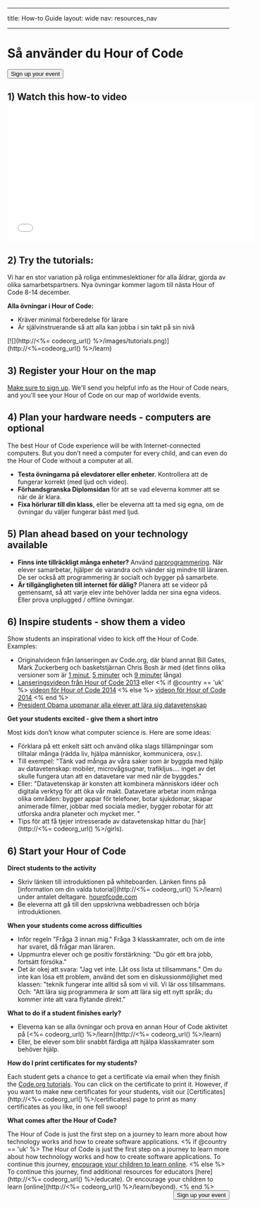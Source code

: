 * * *

title: How-to Guide layout: wide nav: resources_nav

* * *

<div class="row">
  <h1 class="col-sm-6">
    Så använder du Hour of Code
  </h1>
  
  <div class="col-sm-6 button-container centered">
    <a href="<%= hoc_uri('/#join') %>"><button class="signup-button">Sign up your event</button></a>
  </div>
</div>

## 1) Watch this how-to video <iframe width="560" height="315" src="//www.youtube.com/embed/tQeSke4hIds" frameborder="0" allowfullscreen></iframe>
## 2) Try the tutorials:

Vi har en stor variation på roliga entimmeslektioner för alla åldrar, gjorda av olika samarbetspartners. Nya övningar kommer lagom till nästa Hour of Code 8-14 december. 

**Alla övningar i Hour of Code:**

  * Kräver minimal förberedelse för lärare
  * Är självinstruerande så att alla kan jobba i sin takt på sin nivå

[![](http://<%= codeorg_url() %>/images/tutorials.png)](http://<%=codeorg_url() %>/learn)

## 3) Register your Hour on the map

[Make sure to sign up](<%= hoc_uri('/') %>). We'll send you helpful info as the Hour of Code nears, and you'll see your Hour of Code on our map of worldwide events.

## 4) Plan your hardware needs - computers are optional

The best Hour of Code experience will be with Internet-connected computers. But you don’t need a computer for every child, and can even do the Hour of Code without a computer at all.

  * **Testa övningarna på elevdatorer eller enheter.** Kontrollera att de fungerar korrekt (med ljud och video).
  * **Förhandsgranska Diplomsidan** för att se vad eleverna kommer att se när de är klara. 
  * **Fixa hörlurar till din klass**, eller be eleverna att ta med sig egna, om de övningar du väljer fungerar bäst med ljud.

## 5) Plan ahead based on your technology available

  * **Finns inte tillräckligt många enheter?** Använd [parprogrammering](http://www.ncwit.org/resources/pair-programming-box-power-collaborative-learning). När elever samarbetar, hjälper de varandra och vänder sig mindre till läraren. De ser också att programmering är socialt och bygger på samarbete.
  * **Är tillgängligheten till internet för dålig?** Planera att se videor på gemensamt, så att varje elev inte behöver ladda ner sina egna videos. Eller prova unplugged / offline övningar.

## 6) Inspire students - show them a video

Show students an inspirational video to kick off the Hour of Code. Examples:

  * Originalvideon från lanseringen av Code.org, där bland annat Bill Gates, Mark Zuckerberg och basketstjärnan Chris Bosh är med (det finns olika versioner som är [1 minut](https://www.youtube.com/watch?v=qYZF6oIZtfc), [5 minuter](https://www.youtube.com/watch?v=nKIu9yen5nc) och [9 minuter](https://www.youtube.com/watch?v=dU1xS07N-FA) långa)
  * [Lanseringsvideon från Hour of Code 2013](https://www.youtube.com/watch?v=FC5FbmsH4fw) eller <% if @country == 'uk' %> [videon för Hour of Code 2014](https://www.youtube.com/watch?v=96B5-JGA9EQ) <% else %> [videon för Hour of Code 2014](https://www.youtube.com/watch?v=rH7AjDMz_dc&index=2&list=PLzdnOPI1iJNe1WmdkMG-Ca8cLQpdEAL7Q) <% end %>
  * [President Obama uppmanar alla elever att lära sig datavetenskap](https://www.youtube.com/watch?v=6XvmhE1J9PY)

**Get your students excited - give them a short intro**

Most kids don’t know what computer science is. Here are some ideas:

  * Förklara på ett enkelt sätt och använd olika slags tillämpningar som tilltalar många (rädda liv, hjälpa människor, kommunicera, osv.).
  * Till exempel: "Tänk vad många av våra saker som är byggda med hjälp av datavetenskap: mobiler, microvågsugnar, trafikljus.... inget av det skulle fungera utan att en datavetare var med när de byggdes."
  * Eller: "Datavetenskap är konsten att kombinera människors idéer och digitala verktyg för att öka vår makt. Datavetare arbetar inom många olika områden: bygger appar för telefoner, botar sjukdomar, skapar animerade filmer, jobbar med sociala medier, bygger robotar för att utforska andra planeter och mycket mer. "
  * Tips för att få tjejer intresserade av datavetenskap hittar du [här](http://<%= codeorg_url() %>/girls). 

## 6) Start your Hour of Code

**Direct students to the activity**

  * Skriv länken till introduktionen på whiteboarden. Länken finns på [information om din valda tutorial](http://<%= codeorg_url() %>/learn) under antalet deltagare. [hourofcode.com](http://hourofcode.com/co)
  * Be eleverna att gå till den uppskrivna webbadressen och börja introduktionen.

**When your students come across difficulties**

  * Inför regeln "Fråga 3 innan mig." Fråga 3 klasskamrater, och om de inte har svaret, då frågar man läraren.
  * Uppmuntra elever och ge positiv förstärkning: "Du gör ett bra jobb, fortsätt försöka."
  * Det är okej att svara: "Jag vet inte. Låt oss lista ut tillsammans." Om du inte kan lösa ett problem, använd det som en diskussionmöjlighet med klassen: "teknik fungerar inte alltid så som vi vill. Vi lär oss tillsammans. Och: "Att lära sig programmera är som att lära sig ett nytt språk; du kommer inte att vara flytande direkt."

**What to do if a student finishes early?**

  * Eleverna kan se alla övningar och prova en annan Hour of Code aktivitet på [<%= codeorg_url() %>/learn](http://<%= codeorg_url() %>/learn)
  * Eller, be elever som blir snabbt färdiga att hjälpa klasskamrater som behöver hjälp.

**How do I print certificates for my students?**

Each student gets a chance to get a certificate via email when they finish the [Code.org tutorials](http://studio.code.org). You can click on the certificate to print it. However, if you want to make new certificates for your students, visit our [Certificates](http://<%= codeorg_url() %>/certificates) page to print as many certificates as you like, in one fell swoop!

**What comes after the Hour of Code?**

The Hour of Code is just the first step on a journey to learn more about how technology works and how to create software applications. <% if @country == 'uk' %> The Hour of Code is just the first step on a journey to learn more about how technology works and how to create software applications. To continue this journey, [encourage your children to learn online](http://uk.code.org/learn/beyond). <% else %> To continue this journey, find additional resources for educators [here](http://<%= codeorg_url() %>/educate). Or encourage your children to learn [online](http://<%= codeorg_url() %>/learn/beyond). <% end %> <a style="display: block" href="<%= hoc_uri('/#join') %>"><button style="float: right;">Sign up your event</button></a>
